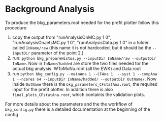 # Background Analysis

To produce the bkg_parameters.root needed for the prefit plotter follow this procedure:
1. copy the output from "runAnalysisOnMC.py 1 0", "runAnalysisOnJetsMC.py 1 0", "runAnalysisData.py 1 0" in a folder called `InName/raw` (this name it is not hardcoded, but it should be the `--inputDir` parameter of the point 2.)
2. run: `python bkg_prepareHistos.py --inputDir InName/raw --outputDir InName`. Now in `InName/hadded` are store the two files needed tor the actual bkg analysis: WToMuNu.root (all the EWK) and Data.root
3. run `python bkg_config.py --mainAna 1 --CFAna 1  --syst 1 --compAna 1 --ncores 64 --inputDir InName/hadded/ --outputDir OutName/`. Now inside `OutName` there is the `bkg_parameters_CFstatAna.root`, the required input for the prefit plotter. In addition there is also `final_plots_CFstatAna.root`, which containts the validation plots.

For more details about the parameters and the the workflow of `bkg_config.py` there is a detailed documentation at the beginning of the config
